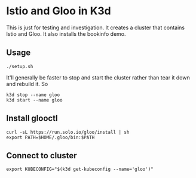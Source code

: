 # Istio and Gloo in K3d

This is just for testing and investigation. It creates a cluster that contains Istio and Gloo. It also installs the bookinfo demo.

## Usage

    ./setup.sh

It'll generally be faster to stop and start the cluster rather than tear it down and rebuild it. So 

    k3d stop --name gloo
    k3d start --name gloo

## Install glooctl

    curl -sL https://run.solo.io/gloo/install | sh
    export PATH=$HOME/.gloo/bin:$PATH

## Connect to cluster

    export KUBECONFIG="$(k3d get-kubeconfig --name='gloo')"

